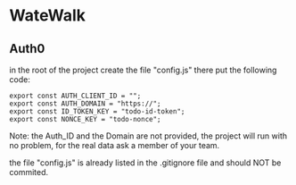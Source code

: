 # WateWalk

## Auth0

in the root of the project create the file "config.js"
there put the following code:

```
export const AUTH_CLIENT_ID = "";
export const AUTH_DOMAIN = "https://";
export const ID_TOKEN_KEY = "todo-id-token";
export const NONCE_KEY = "todo-nonce";
```

Note: the Auth_ID and the Domain are not provided, the project will run with no problem,
for the real data ask a member of your team.

the file "config.js" is already listed in the .gitignore file and should NOT be commited.
